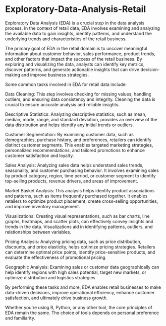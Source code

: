 # Exploratory-Data-Analysis-Retail

Exploratory Data Analysis (EDA) is a crucial step in the data analysis process. In the context of retail data, EDA involves examining and analyzing the available data to gain insights, identify patterns, and understand the underlying trends and characteristics of the retail business.

The primary goal of EDA in the retail domain is to uncover meaningful information about customer behavior, sales performance, product trends, and other factors that impact the success of the retail business. By exploring and visualizing the data, analysts can identify key metrics, discover patterns, and generate actionable insights that can drive decision-making and improve business strategies.

Some common tasks involved in EDA for retail data include:

Data Cleaning: This step involves checking for missing values, handling outliers, and ensuring data consistency and integrity. Cleaning the data is crucial to ensure accurate analysis and reliable insights.

Descriptive Statistics: Analyzing descriptive statistics, such as mean, median, mode, range, and standard deviation, provides an overview of the data distribution and helps identify any initial trends or outliers.

Customer Segmentation: By examining customer data, such as demographics, purchase history, and preferences, retailers can identify distinct customer segments. This enables targeted marketing strategies, personalized recommendations, and tailored promotions to enhance customer satisfaction and loyalty.

Sales Analysis: Analyzing sales data helps understand sales trends, seasonality, and customer purchasing behavior. It involves examining sales by product category, region, time period, or customer segment to identify top-selling products, revenue drivers, and areas of improvement.

Market Basket Analysis: This analysis helps identify product associations and patterns, such as items frequently purchased together. It enables retailers to optimize product placement, create cross-selling opportunities, and improve inventory management.

Visualizations: Creating visual representations, such as bar charts, line graphs, heatmaps, and scatter plots, can effectively convey insights and trends in the data. Visualizations aid in identifying patterns, outliers, and relationships between variables.

Pricing Analysis: Analyzing pricing data, such as price distribution, discounts, and price elasticity, helps optimize pricing strategies. Retailers can determine optimal price points, identify price-sensitive products, and evaluate the effectiveness of promotional pricing.

Geographic Analysis: Examining sales or customer data geographically can help identify regions with high sales potential, target new markets, or optimize distribution and logistics strategies.

By performing these tasks and more, EDA enables retail businesses to make data-driven decisions, improve operational efficiency, enhance customer satisfaction, and ultimately drive business growth.

Whether you're using R, Python, or any other tool, the core principles of EDA remain the same. The choice of tools depends on personal preference and familiarity.
